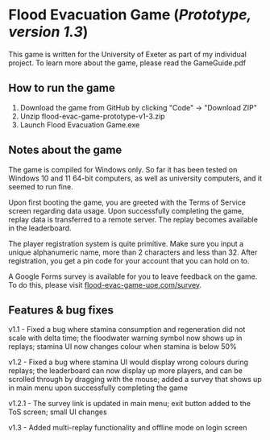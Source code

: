 <h1>Flood Evacuation Game (<i>Prototype, version 1.3</i>)</h1>

This game is written for the University of Exeter as part of my individual project. To learn more about the game, please read the GameGuide.pdf

<h2>How to run the game</h2>

1. Download the game from GitHub by clicking "Code" -> "Download ZIP"
2. Unzip flood-evac-game-prototype-v1-3.zip
3. Launch Flood Evacuation Game.exe

<h2>Notes about the game</h2>

The game is compiled for Windows only. So far it has been tested on Windows 10 and 11 64-bit computers, as well as university computers, and it seemed to run fine.

Upon first booting the game, you are greeted with the Terms of Service screen regarding data usage. Upon successfully completing the game, replay data is transferred to a remote server. The replay becomes available in the leaderboard.

The player registration system is quite primitive. Make sure you input a unique alphanumeric name, more than 2 characters and less than 32. After registration, you get a pin code for your account that you can hold on to.

A Google Forms survey is available for you to leave feedback on the game. To do this, please visit <a href="https://flood-evac-game-uoe.com/survey">flood-evac-game-uoe.com/survey</a>.

<h2>Features & bug fixes</h2>

v1.1 - Fixed a bug where stamina consumption and regeneration did not scale with delta time; the floodwater warning symbol now shows up in replays; stamina UI now changes colour when stamina is below 50%

v1.2 - Fixed a bug where stamina UI would display wrong colours during replays; the leaderboard can now display up more players, and can be scrolled through by dragging with the mouse; added a survey that shows up in main menu upon successfully completing the game

v1.2.1 - The survey link is updated in main menu; exit button added to the ToS screen; small UI changes

v1.3 - Added multi-replay functionality and offline mode on login screen
